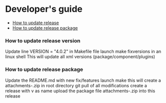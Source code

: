 # Developer's guide

- [How to update release](#how-to-update-release-version)
- [How to update release package](#how-to-update-release-package)

### How to update release version

Update line VERSION = "4.0.2"
in Makefile file
launch make fixversions in an linux shell
This will update all xml versions (package/component/plugins)

### How to update release package

Update the README.md with new fix/features
launch make
this will create a attachments-<version>.zip in root directory
git pull of all modifications
create a release with v<version> as name
upload the package file  attachments-<version>.zip into this release 

